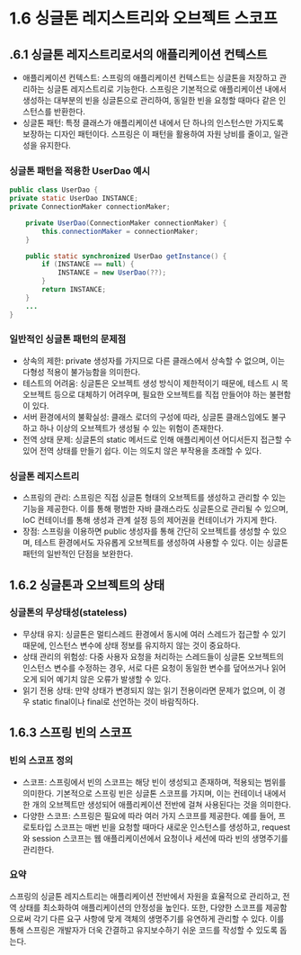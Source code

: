 1.6 싱글톤 레지스트리와 오브젝트 스코프
=
## .6.1 싱글톤 레지스트리로서의 애플리케이션 컨텍스트
- 애플리케이션 컨텍스트: 스프링의 애플리케이션 컨텍스트는 싱글톤을 저장하고 관리하는 싱글톤 레지스트리로 기능한다. 
스프링은 기본적으로 애플리케이션 내에서 생성하는 대부분의 빈을 싱글톤으로 관리하여, 동일한 빈을 요청할 때마다 같은 인스턴스를 반환한다.
- 싱글톤 패턴: 특정 클래스가 애플리케이션 내에서 단 하나의 인스턴스만 가지도록 보장하는 디자인 패턴이다. 스프링은 이 패턴을 활용하여 자원 낭비를 줄이고, 일관성을 유지한다.

### 싱글톤 패턴을 적용한 UserDao 예시
```java
public class UserDao {
private static UserDao INSTANCE;
private ConnectionMaker connectionMaker;

    private UserDao(ConnectionMaker connectionMaker) {
        this.connectionMaker = connectionMaker;
    }

    public static synchronized UserDao getInstance() {
        if (INSTANCE == null) {
            INSTANCE = new UserDao(??);
        }
        return INSTANCE;
    }
    ...
}
```

### 일반적인 싱글톤 패턴의 문제점
- 상속의 제한: private 생성자를 가지므로 다른 클래스에서 상속할 수 없으며, 이는 다형성 적용이 불가능함을 의미한다.
- 테스트의 어려움: 싱글톤은 오브젝트 생성 방식이 제한적이기 때문에, 테스트 시 목 오브젝트 등으로 대체하기 어려우며, 필요한 오브젝트를 직접 만들어야 하는 불편함이 있다.
- 서버 환경에서의 불확실성: 클래스 로더의 구성에 따라, 싱글톤 클래스임에도 불구하고 하나 이상의 오브젝트가 생성될 수 있는 위험이 존재한다.
- 전역 상태 문제: 싱글톤의 static 메서드로 인해 애플리케이션 어디서든지 접근할 수 있어 전역 상태를 만들기 쉽다. 이는 의도치 않은 부작용을 초래할 수 있다.

### 싱글톤 레지스트리
- 스프링의 관리: 스프링은 직접 싱글톤 형태의 오브젝트를 생성하고 관리할 수 있는 기능을 제공한다. 이를 통해 평범한 자바 클래스라도 싱글톤으로 관리될 수 있으며,
IoC 컨테이너를 통해 생성과 관계 설정 등의 제어권을 컨테이너가 가지게 한다.
- 장점: 스프링을 이용하면 public 생성자를 통해 간단히 오브젝트를 생성할 수 있으며, 테스트 환경에서도 자유롭게 오브젝트를 생성하여 사용할 수 있다. 이는 싱글톤 패턴의 일반적인 단점을 보완한다.

## 1.6.2 싱글톤과 오브젝트의 상태
### 싱글톤의 무상태성(stateless)
- 무상태 유지: 싱글톤은 멀티스레드 환경에서 동시에 여러 스레드가 접근할 수 있기 때문에, 인스턴스 변수에 상태 정보를 유지하지 않는 것이 중요하다.
- 상태 관리의 위험성: 다중 사용자 요청을 처리하는 스레드들이 싱글톤 오브젝트의 인스턴스 변수를 수정하는 경우, 서로 다른 요청이 동일한 변수를 덮어쓰거나 읽어오게 되어 예기치 않은 오류가 발생할 수 있다.
- 읽기 전용 상태: 만약 상태가 변경되지 않는 읽기 전용이라면 문제가 없으며, 이 경우 static final이나 final로 선언하는 것이 바람직하다.

## 1.6.3 스프링 빈의 스코프
### 빈의 스코프 정의
- 스코프: 스프링에서 빈의 스코프는 해당 빈이 생성되고 존재하며, 적용되는 범위를 의미한다. 기본적으로 스프링 빈은 싱글톤 스코프를 가지며, 
이는 컨테이너 내에서 한 개의 오브젝트만 생성되어 애플리케이션 전반에 걸쳐 사용된다는 것을 의미한다.
- 다양한 스코프: 스프링은 필요에 따라 여러 가지 스코프를 제공한다. 
예를 들어, 프로토타입 스코프는 매번 빈을 요청할 때마다 새로운 인스턴스를 생성하고, request와 session 스코프는 웹 애플리케이션에서 요청이나 세션에 따라 빈의 생명주기를 관리한다.

### 요약
스프링의 싱글톤 레지스트리는 애플리케이션 전반에서 자원을 효율적으로 관리하고, 전역 상태를 최소화하여 애플리케이션의 안정성을 높인다.
또한, 다양한 스코프를 제공함으로써 각기 다른 요구 사항에 맞게 객체의 생명주기를 유연하게 관리할 수 있다.
이를 통해 스프링은 개발자가 더욱 간결하고 유지보수하기 쉬운 코드를 작성할 수 있도록 돕는다.